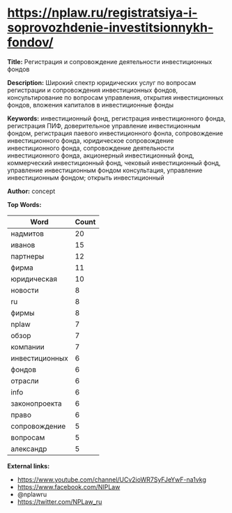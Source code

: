 # https://nplaw.ru/registratsiya-i-soprovozhdenie-investitsionnykh-fondov/

**Title:** Регистрация и сопровождение деятельности инвестиционных фондов

**Description:** Широкий спектр юридических услуг по вопросам регистрации и сопровождения инвестиционных фондов, консультирование по вопросам управления, открытия инвестиционных фондов, вложения капиталов в инвестиционные фонды

**Keywords:** инвестиционный фонд, регистрация инвестиционного фонда, регистрация ПИФ, доверительное управление инвестиционным фондом, регистрация паевого инвестиционного фонла, сопровождение инвестиционного фонда, юридическое сопровождение инвестиционного фонда, сопровождение деятельности инвестиционного фонда,  акционерный инвестиционный фонд, коммерческий инвестиционный фонд, чековый инвестиционный фонд, управление инвестиционным фондом консультация, управление инвестиционным фондом; открыть инвестиционный

**Author:** concept

**Top Words:**

| Word       | Count |
|------------|-------|
| надмитов   | 20    |
| иванов     | 15    |
| партнеры   | 12    |
| фирма      | 11    |
| юридическая | 10    |
| новости    | 8     |
| ru         | 8     |
| фирмы      | 8     |
| nplaw      | 7     |
| обзор      | 7     |
| компании   | 7     |
| инвестиционных | 6     |
| фондов     | 6     |
| отрасли    | 6     |
| info       | 6     |
| законопроекта | 6     |
| право      | 6     |
| сопровождение | 5     |
| вопросам   | 5     |
| александр  | 5     |


**External links:**

- https://www.youtube.com/channel/UCv2ioWR7SyFJeYwF-na1vkg
- https://www.facebook.com/NIPLaw
- @nplawru
- https://twitter.com/NPLaw_ru

